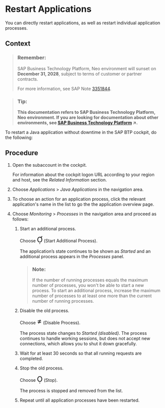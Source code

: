 <!-- loio7b2d7049d7434575ae425e96215f57aa -->

<link rel="stylesheet" type="text/css" href="../css/sap-icons.css"/>

# Restart Applications

You can directly restart applications, as well as restart individual application processes.



## Context

> ### Remember:  
> SAP Business Technology Platform, Neo environment will sunset on **December 31, 2028**, subject to terms of customer or partner contracts.
> 
> For more information, see SAP Note [3351844](https://me.sap.com/notes/3351844).

> ### Tip:  
> **This documentation refers to SAP Business Technology Platform, Neo environment. If you are looking for documentation about other environments, see [SAP Business Technology Platform](https://help.sap.com/viewer/65de2977205c403bbc107264b8eccf4b/Cloud/en-US/6a2c1ab5a31b4ed9a2ce17a5329e1dd8.html "SAP Business Technology Platform (SAP BTP) is an integrated offering comprised of the following technology portfolios: application development; process automation; integration; data, analytics, and enterprise planning; artificial intelligence. The platform offers users the ability to turn data into business value, compose end-to-end business processes, connect entire IT landscapes, and personalize, build and extend SAP applications. This reduces the overall total cost of ownership maintaining SAP landscapes and third-party software across end-to-end business processes.") :arrow_upper_right:.**

To restart a Java application without downtime in the SAP BTP cockpit, do the following:



## Procedure

1.  Open the subaccount in the cockpit.

    For information about the cockpit logon URL according to your region and host, see the *Related Information* section.

2.  Choose *Applications* \> *Java Applications* in the navigation area.

3.  To choose an action for an application process, click the relevant application's name in the list to go the the application overview page.

4.  Choose *Monitoring* \> *Processes* in the navigation area and proceed as follows:

    1.  Start an additional process.

        Choose <span style="font-size:24px;line-height: 28px;"><span class="SAP-icons-V5"></span></span> \(Start Additional Process\).

        The application’s state continues to be shown as *Started* and an additional process appears in the *Processes* panel.

        > ### Note:  
        > If the number of running processes equals the maximum number of processes, you won't be able to start a new process. To start an additional process, increase the maximum number of processes to at least one more than the current number of running processes.

    2.  Disable the old process.

        Choose <span style="font-size:24px;line-height: 28px;"><span class="SAP-icons-V5"></span></span> \(Disable Process\).

        The process state changes to *Started \(disabled\)*. The process continues to handle working sessions, but does not accept new connections, which allows you to shut it down gracefully.

    3.  Wait for at least 30 seconds so that all running requests are completed.

    4.  Stop the old process.

        Choose <span style="font-size:24px;line-height: 28px;"><span class="SAP-icons-V5"></span></span> \(Stop\).

        The process is stopped and removed from the list.

    5.  Repeat until all application processes have been restarted.




